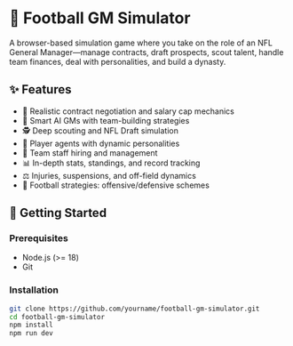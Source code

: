 # 🏈 Football GM Simulator

A browser-based simulation game where you take on the role of an NFL General Manager—manage contracts, draft prospects, scout talent, handle team finances, deal with personalities, and build a dynasty.

## ✨ Features

- 🔁 Realistic contract negotiation and salary cap mechanics
- 🧠 Smart AI GMs with team-building strategies
- 🕵️ Deep scouting and NFL Draft simulation
- 🧾 Player agents with dynamic personalities
- 💼 Team staff hiring and management
- 📊 In-depth stats, standings, and record tracking
- ⚖️ Injuries, suspensions, and off-field dynamics
- 🧠 Football strategies: offensive/defensive schemes

## 🚀 Getting Started

### Prerequisites

- Node.js (>= 18)
- Git

### Installation

```bash
git clone https://github.com/yourname/football-gm-simulator.git
cd football-gm-simulator
npm install
npm run dev
```
